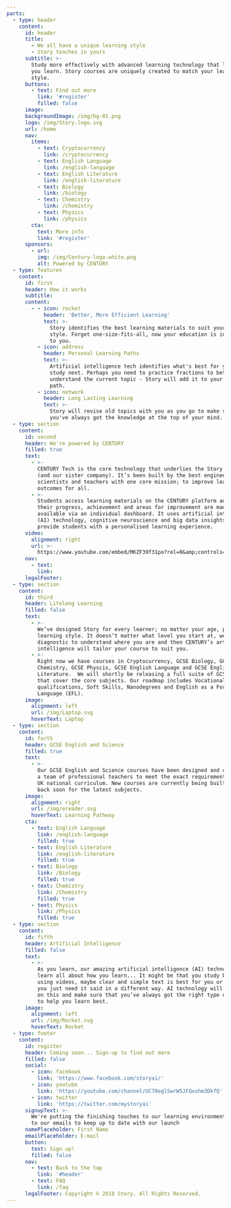 ```yaml
---
parts:
  - type: header
    content:
      id: header
      title:
        - We all have a unique learning style
        - Story teaches in yours
      subtitle: >-
        Study more effectively with advanced learning technology that learns how
        you learn. Story courses are uniquely created to match your learning
        style.
      buttons:
        - text: Find out more
          link: '#register'
          filled: false
      image:
      backgroundImage: /img/bg-01.png
      logo: /img/Story-logo.svg
      url: /home
      nav:
        items:
          - text: Cryptocurrency
            link: /cryptocurrency
          - text: English Language
            link: /english-language
          - text: English Literature
            link: /english-literature
          - text: Biology
            link: /biology
          - text: Chemistry
            link: /chemistry
          - text: Physics
            link: /physics
        cta:
          text: More info
          link: '#register'
      sponsors:
        - url:
          img: /img/Century-logo-white.png
          alt: Powered by CENTURY
  - type: features
    content:
      id: first
      header: How it works
      subtitle:
      content:
        - - icon: rocket
            header: 'Better, More Efficient Learning'
            text: >-
              Story identifies the best learning materials to suit your learning
              style. Forget one-size-fits-all, now your education is individual
              to you.
          - icon: address
            header: Personal Learning Paths
            text: >-
              Artificial intelligence tech identifies what's best for you to
              study next. Perhaps you need to practice fractions to better
              understand the current topic - Story will add it to your learning
              path.
          - icon: network
            header: Long Lasting Learning
            text: >-
              Story will revise old topics with you as you go to make sure that
              you've always got the knowledge at the top of your mind.
  - type: section
    content:
      id: second
      header: We're powered by CENTURY
      filled: true
      text:
        - >-
          CENTURY Tech is the core technology that underlies the Story platform
          (and our sister company). It’s been built by the best engineers,
          scientists and teachers with one core mission; to improve learning
          outcomes for all.
        - >-
          Students access learning materials on the CENTURY platform and data on
          their progress, achievement and areas for improvement are made
          available via an individual dashboard. It uses artificial intelligence
          (AI) technology, cognitive neuroscience and big data insights to
          provide students with a personalised learning experience.
      video:
        alignment: right
        url: >-
          https://www.youtube.com/embed/MKZF39f31po?rel=0&amp;controls=1&amp;showinfo=0
      nav:
        - text:
          link:
      legalFooter:
  - type: section
    content:
      id: third
      header: Lifelong Learning
      filled: false
      text:
        - >-
          We’ve designed Story for every learner; no matter your age, place or
          learning style. It doesn’t matter what level you start at, we’ll do a
          diagnostic to understand where you are and then CENTURY’s artificial
          intelligence will tailor your course to suit you.
        - >-
          Right now we have courses in Cryptocurrency, GCSE Biology, GCSE
          Chemistry, GCSE Physcis, GCSE English Language and GCSE English
          Literature.  We will shortly be releasing a full suite of GCSE courses
          that cover the core subjects. Our roadmap includes Vocational
          qualifications, Soft Skills, Nanodegrees and English as a Foreign
          Language (EFL).
      image:
        alignment: left
        url: /img/Laptop.svg
        hoverText: Laptop
  - type: section
    content:
      id: forth
      header: GCSE English and Science
      filled: true
      text:
        - >-
          Our GCSE English and Science courses have been designed and curated by
          a team of professional teachers to meet the exact requirements of the
          UK national curriculum. New courses are currently being built so check
          back soon for the latest subjects.
      image:
        alignment: right
        url: /img/ereader.svg
        hoverText: Learning Pathway
      cta:
        - text: English Language
          link: /english-language
          filled: true
        - text: English Literature
          link: /english-literature
          filled: true
        - text: Biology
          link: /Biology
          filled: true
        - text: Chemistry
          link: /Chemistry
          filled: true
        - text: Physics
          link: /Physics
          filled: true
  - type: section
    content:
      id: fifth
      header: Artificial Intelligence
      filled: false
      text:
        - >-
          As you learn, our amazing artificial intelligence (AI) technology will
          learn all about how you learn... It might be that you study better
          using videos, maybe clear and simple text is best for you or perhaps
          you just need it said in a different way. AI technology will pick up
          on this and make sure that you’ve always got the right type of content
          to help you learn best.
      image:
        alignment: left
        url: /img/Rocket.svg
        hoverText: Rocket
  - type: footer
    content:
      id: register
      header: Coming soon... Sign-up to find out more
      filled: false
      social:
        - icon: facebook
          link: 'https://www.facebook.com/storyai/'
        - icon: youtube
          link: 'https://youtube.com/channel/UC70eglSwrW5JFQxohm3DkfQ'
        - icon: twitter
          link: 'https://twitter.com/mystoryai'
      signupText: >-
        We're putting the finishing touches to our learning environment. Sign up
        to our emails to keep up to date with our launch
      namePlaceholder: First Name
      emailPlaceholder: E-mail
      button:
        text: Sign up!
        filled: false
      nav:
        - text: Back to the top
          link: '#header'
        - text: FAQ
          link: /faq
      legalFooter: Copyright © 2018 Story. All Rights Reserved.
---
```


